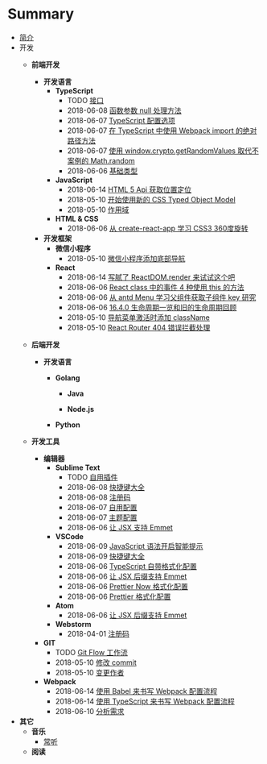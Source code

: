 # Summary

* [简介]()
* 开发
  * __前端开发__
    * __开发语言__
      * __TypeScript__
        * TODO [接口](文章/开发/前端开发/开发语言/TypeScript/接口.md)
        * 2018-06-08 [函数参数 null 处理方法](文章/开发/前端开发/开发语言/TypeScript/函数参数%20null%20处理方法.md)
        * 2018-06-07 [TypeScript 配置选项](文章/开发/前端开发/开发语言/TypeScript/配置选项.md)
        * 2018-06-07 [在 TypeScript 中使用 Webpack import 的绝对路径方法](文章/开发/前端开发/开发语言/TypeScript/中使用%20Webpack%20import%20的绝对路径.md)
        * 2018-06-07 [使用 window.crypto.getRandomValues 取代不案例的 Math.random](文章/开发/前端开发/开发语言/TypeScript/使用%20window.crypto.getRandomValues%20取代不安全的%20Math.random.md)
        * 2018-06-06 [基础类型](文章/开发/前端开发/开发语言/TypeScript/基础类型.md)
      * __JavaScript__
        * 2018-06-14 [HTML 5 Api 获取位置定位](文章/开发/前端开发/开发语言/JavaScript/HTML%205%20Api%20获取位置定位.md)
        * 2018-05-10 [开始使用新的 CSS Typed Object Model](文章/开发/前端开发/开发语言/JavaScript/开始使用新的%20CSS%20Typed%20Object%20Model.md)
        * 2018-05-10 [作用域](文章/开发/前端开发/开发语言/JavaScript/作用域.md)
      * __HTML & CSS__
        * 2018-06-06 [从 create-react-app 学习 CSS3 360度旋转](文章/开发/前端开发/开发语言/HTML%20%26%20CSS/CSS3%20从%20create-react-app%20学习360度旋转动画.md)
    * __开发框架__
      * __微信小程序__
        * 2018-05-10 [微信小程序添加底部导航](文章/开发/前端开发/前端框架/微信小程序/添加%20topbar.md)
      * __React__
        * 2018-06-14 [写腻了 ReactDOM.render 来试试这个吧](文章/开发/前端开发/前端框架/React/写腻了%20ReactDOM.render%20来试试这个吧.md)
        * 2018-06-06 [React class 中的事件 4 种使用 this 的方法](文章/开发/前端开发/前端框架/React/React%20class%20中的事件%204%20种使用%20this%20的方法.md)
        * 2018-06-06 [从 antd Menu 学习父组件获取子组件 key 研究](文章/开发/前端开发/前端框架/React/从%20antd%20Menu%20学习父组件获取子组件%20key%20研究.md)
        * 2018-06-06 [16.4.0 生命周期一览和旧的生命周期回顾](文章/开发/前端开发/前端框架/React/16.4.0%20新版生命周期一览和旧的生命周期回顾.md)
        * 2018-05-10 [导航菜单激活时添加 className](文章/开发/前端开发/前端框架/React/导航菜单经过添加激活%20className.md)
        * 2018-05-10 [React Router 404 错误拦截处理](文章/开发/前端开发/前端框架/React/React%20Router%20404%20错误拦截处理.md)
  * __后端开发__
    * __开发语言__
      * __Golang__    

    	* __Java__    

    	* __Node.js__    

      * __Python__    

  * __开发工具__
    * __编辑器__
      * __Sublime Text__
        * TODO [自用插件](文章/开发/开发工具/编辑器/Sublime%20Text/自用插件.md)
        * 2018-06-08 [快捷键大全](文章/开发/开发工具/编辑器/Sublime%20Text/主题配置.md)
        * 2018-06-08 [注册码](文章/开发/开发工具/编辑器/Sublime%20Text/注册码.md)
        * 2018-06-07 [自用配置](文章/开发/开发工具/编辑器/Sublime%20Text/自用配置.md)
        * 2018-06-07 [主题配置](文章/开发/开发工具/编辑器/Sublime%20Text/主题配置.md)
        * 2018-06-06 [让 JSX 支持 Emmet](文章/开发/开发工具/编辑器/Sublime%20Text/让%20JSX%20支持%20Emmet.md)
      * __VSCode__
        * 2018-06-09 [JavaScript 语法开启智能提示](文章/开发/开发工具/编辑器/VSCode/JavaScript%20语法开启智能提示.md)
        * 2018-06-09 [快捷键大全](文章/开发/开发工具/编辑器/VSCode/快捷键大全.md)
        * 2018-06-06 [TypeScript 自带格式化配置](文章/开发/开发工具/编辑器/VSCode/TypeScript%20自带格式化配置.md)
        * 2018-06-06 [让 JSX 后缀支持 Emmet](文章/开发/开发工具/编辑器/VSCode/让%20JSX%20后缀支持%20Emmet.md)
        * 2018-06-06 [Prettier Now 格式化配置](文章/开发/开发工具/编辑器/VSCode/Prettier%20Now%20格式化配置.md)
        * 2018-06-06 [Prettier 格式化配置](文章/开发/开发工具/编辑器/VSCode/Prettier%20格式化配置.md)
      * __Atom__
        * 2018-06-06 [让 JSX 后缀支持 Emmet](文章/开发/开发工具/编辑器/Atom/让%20JSX%20后缀支持%20Emmet.md)
      * __Webstorm__
        * 2018-04-01 [注册码](文章/开发/开发工具/编辑器/WebStorm/注册码.md)
    * __GIT__
      * TODO [Git Flow 工作流](文章/开发/开发工具/Git/Git%20Flow%20工作流.md)
      * 2018-05-10 [修改 commit](文章/开发/开发工具/Git/修改%20commit.md)
      * 2018-05-10 [变更作者](文章/开发/开发工具/Git/变更作者.md)
    * __Webpack__
      * 2018-06-14 [使用 Babel 来书写 Webpack 配置流程](文章/开发/开发工具/Webpack/使用%20Babel%20来书写%20Webpack%20配置流程.md)
      * 2018-06-14 [使用 TypeScript 来书写 Webpack 配置流程](文章/开发/开发工具/Webpack/使用%20TypeScript%20来书写%20Webpack%20配置流程.md)
      * 2018-06-10 [分析需求](文章/开发/开发工具/Webpack/需求分析.md)
* __其它__
  * __音乐__
    * [常听](文章/其它/音乐/常听.md)
  * __阅读__
